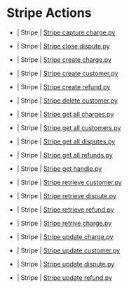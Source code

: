 

 # Stripe Actions 

* | Stripe | [Stripe capture charge.py](https://github.com/unskript/Awesome-CloudOps-Automation/tree/master/Stripe/legos/stripe_capture_charge) 

* | Stripe | [Stripe close dispute.py](https://github.com/unskript/Awesome-CloudOps-Automation/tree/master/Stripe/legos/stripe_close_dispute) 

* | Stripe | [Stripe create charge.py](https://github.com/unskript/Awesome-CloudOps-Automation/tree/master/Stripe/legos/stripe_create_charge) 

* | Stripe | [Stripe create customer.py](https://github.com/unskript/Awesome-CloudOps-Automation/tree/master/Stripe/legos/stripe_create_customer) 

* | Stripe | [Stripe create refund.py](https://github.com/unskript/Awesome-CloudOps-Automation/tree/master/Stripe/legos/stripe_create_refund) 

* | Stripe | [Stripe delete customer.py](https://github.com/unskript/Awesome-CloudOps-Automation/tree/master/Stripe/legos/stripe_delete_customer) 

* | Stripe | [Stripe get all charges.py](https://github.com/unskript/Awesome-CloudOps-Automation/tree/master/Stripe/legos/stripe_get_all_charges) 

* | Stripe | [Stripe get all customers.py](https://github.com/unskript/Awesome-CloudOps-Automation/tree/master/Stripe/legos/stripe_get_all_customers) 

* | Stripe | [Stripe get all disputes.py](https://github.com/unskript/Awesome-CloudOps-Automation/tree/master/Stripe/legos/stripe_get_all_disputes) 

* | Stripe | [Stripe get all refunds.py](https://github.com/unskript/Awesome-CloudOps-Automation/tree/master/Stripe/legos/stripe_get_all_refunds) 

* | Stripe | [Stripe get handle.py](https://github.com/unskript/Awesome-CloudOps-Automation/tree/master/Stripe/legos/stripe_get_handle) 

* | Stripe | [Stripe retrieve customer.py](https://github.com/unskript/Awesome-CloudOps-Automation/tree/master/Stripe/legos/stripe_retrieve_customer) 

* | Stripe | [Stripe retrieve dispute.py](https://github.com/unskript/Awesome-CloudOps-Automation/tree/master/Stripe/legos/stripe_retrieve_dispute) 

* | Stripe | [Stripe retrieve refund.py](https://github.com/unskript/Awesome-CloudOps-Automation/tree/master/Stripe/legos/stripe_retrieve_refund) 

* | Stripe | [Stripe retrive charge.py](https://github.com/unskript/Awesome-CloudOps-Automation/tree/master/Stripe/legos/stripe_retrive_charge) 

* | Stripe | [Stripe update charge.py](https://github.com/unskript/Awesome-CloudOps-Automation/tree/master/Stripe/legos/stripe_update_charge) 

* | Stripe | [Stripe update customer.py](https://github.com/unskript/Awesome-CloudOps-Automation/tree/master/Stripe/legos/stripe_update_customer) 

* | Stripe | [Stripe update dispute.py](https://github.com/unskript/Awesome-CloudOps-Automation/tree/master/Stripe/legos/stripe_update_dispute) 

* | Stripe | [Stripe update refund.py](https://github.com/unskript/Awesome-CloudOps-Automation/tree/master/Stripe/legos/stripe_update_refund) 

